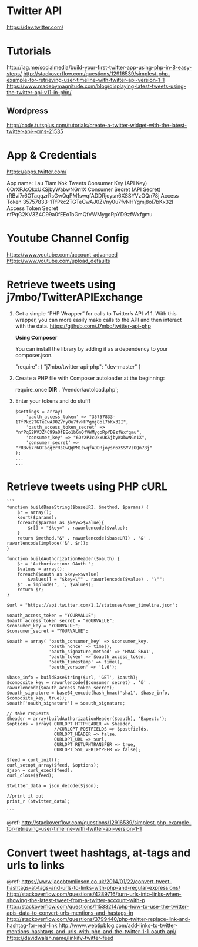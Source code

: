 # Twitter API

https://dev.twitter.com/

# Tutorials

http://iag.me/socialmedia/build-your-first-twitter-app-using-php-in-8-easy-steps/
http://stackoverflow.com/questions/12916539/simplest-php-example-for-retrieving-user-timeline-with-twitter-api-version-1-1
https://www.madebymagnitude.com/blog/displaying-latest-tweets-using-the-twitter-api-v11-in-php/

## Wordpress

http://code.tutsplus.com/tutorials/create-a-twitter-widget-with-the-latest-twitter-api--cms-21535

# App & Credentials

https://apps.twitter.com/

App name: Lau Tiam Kok Tweets
Consumer Key (API Key)  6OrXPJcQkxUKSjbyWabwNGn1X
Consumer Secret (API Secret)  rRBvi7r6OTaqqzrRsGwQqPM1swqfADDRjoysn6XSSYVzOQn78j
Access Token  35757833-1TfPkc2TGTeCwAJ0ZVny0u7fvNHYgmj8ol7bKx32I
Access Token Secret nfPqG2KV3Z4C99a0fEEo1bGmQfVWMygoRpYD9zfWxfgmu

# Youtube Channel Config

https://www.youtube.com/account_advanced
https://www.youtube.com/upload_defaults

# Retrieve tweets using j7mbo/TwitterAPIExchange

1. Get a simple “PHP Wrapper” for calls to Twitter’s API v1.1. With this wrapper, you can more easily make calls to the API and then interact with the data. https://github.com/J7mbo/twitter-api-php

    **Using Composer**

    You can install the library by adding it as a dependency to your composer.json.

    "require": {
        "j7mbo/twitter-api-php": "dev-master"
    }

2. Create a PHP file with Composer autoloader at the beginning:

    require_once __DIR__ . '/vendor/autoload.php';

3. Enter your tokens and do stuff!

    ```
    $settings = array(
        'oauth_access_token' => "35757833-1TfPkc2TGTeCwAJ0ZVny0u7fvNHYgmj8ol7bKx32I",
        'oauth_access_token_secret' => "nfPqG2KV3Z4C99a0fEEo1bGmQfVWMygoRpYD9zfWxfgmu",
        'consumer_key' => "6OrXPJcQkxUKSjbyWabwNGn1X",
        'consumer_secret' => "rRBvi7r6OTaqqzrRsGwQqPM1swqfADDRjoysn6XSSYVzOQn78j"
    );
    ...
    ...
    ```

# Retrieve tweets using PHP cURL

    ```
    function buildBaseString($baseURI, $method, $params) {
        $r = array();
        ksort($params);
        foreach($params as $key=>$value){
            $r[] = "$key=" . rawurlencode($value);
        }
        return $method."&" . rawurlencode($baseURI) . '&' . rawurlencode(implode('&', $r));
    }

    function buildAuthorizationHeader($oauth) {
        $r = 'Authorization: OAuth ';
        $values = array();
        foreach($oauth as $key=>$value)
            $values[] = "$key=\"" . rawurlencode($value) . "\"";
        $r .= implode(', ', $values);
        return $r;
    }

    $url = "https://api.twitter.com/1.1/statuses/user_timeline.json";

    $oauth_access_token = "YOURVALUE";
    $oauth_access_token_secret = "YOURVALUE";
    $consumer_key = "YOURVALUE";
    $consumer_secret = "YOURVALUE";

    $oauth = array( 'oauth_consumer_key' => $consumer_key,
                    'oauth_nonce' => time(),
                    'oauth_signature_method' => 'HMAC-SHA1',
                    'oauth_token' => $oauth_access_token,
                    'oauth_timestamp' => time(),
                    'oauth_version' => '1.0');

    $base_info = buildBaseString($url, 'GET', $oauth);
    $composite_key = rawurlencode($consumer_secret) . '&' . rawurlencode($oauth_access_token_secret);
    $oauth_signature = base64_encode(hash_hmac('sha1', $base_info, $composite_key, true));
    $oauth['oauth_signature'] = $oauth_signature;

    // Make requests
    $header = array(buildAuthorizationHeader($oauth), 'Expect:');
    $options = array( CURLOPT_HTTPHEADER => $header,
                      //CURLOPT_POSTFIELDS => $postfields,
                      CURLOPT_HEADER => false,
                      CURLOPT_URL => $url,
                      CURLOPT_RETURNTRANSFER => true,
                      CURLOPT_SSL_VERIFYPEER => false);

    $feed = curl_init();
    curl_setopt_array($feed, $options);
    $json = curl_exec($feed);
    curl_close($feed);

    $twitter_data = json_decode($json);

    //print it out
    print_r ($twitter_data);

    ```

@ref: http://stackoverflow.com/questions/12916539/simplest-php-example-for-retrieving-user-timeline-with-twitter-api-version-1-1

# Convert tweet hashtags, at-tags and urls to links

@ref:
https://www.jacobtomlinson.co.uk/2014/01/22/convert-tweet-hashtags-at-tags-and-urls-to-links-with-php-and-regular-expressions/
http://stackoverflow.com/questions/4289716/turn-urls-into-links-when-showing-the-latest-tweet-from-a-twitter-account-with-p
http://stackoverflow.com/questions/11533214/php-how-to-use-the-twitter-apis-data-to-convert-urls-mentions-and-hastags-in
http://stackoverflow.com/questions/3799440/php-twitter-replace-link-and-hashtag-for-real-link
http://www.webtipblog.com/add-links-to-twitter-mentions-hashtags-and-urls-with-php-and-the-twitter-1-1-oauth-api/
https://davidwalsh.name/linkify-twitter-feed
